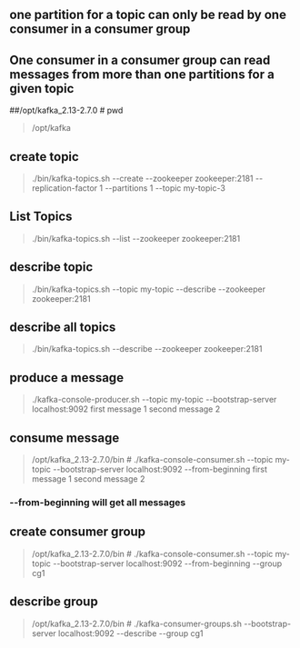 
## one partition for a topic can only be read by one consumer in a consumer group

## One consumer in a consumer group can read messages from more than one partitions for a given topic  

##/opt/kafka_2.13-2.7.0 # pwd
  > /opt/kafka

## create topic
> ./bin/kafka-topics.sh --create --zookeeper zookeeper:2181 --replication-factor 1 --partitions 1 --topic my-topic-3

## List Topics
> ./bin/kafka-topics.sh --list --zookeeper zookeeper:2181

## describe topic
> ./bin/kafka-topics.sh --topic my-topic --describe --zookeeper zookeeper:2181

## describe all topics
> ./bin/kafka-topics.sh --describe --zookeeper zookeeper:2181

## produce a message
> ./kafka-console-producer.sh --topic my-topic --bootstrap-server localhost:9092 
  >first message 1
  >second message 2

## consume message
> /opt/kafka_2.13-2.7.0/bin # ./kafka-console-consumer.sh --topic my-topic --bootstrap-server localhost:9092 --from-beginning
>first message 1
>second message 2
### --from-beginning will get all messages

## create consumer group
> /opt/kafka_2.13-2.7.0/bin # ./kafka-console-consumer.sh --topic my-topic --bootstrap-server localhost:9092 --from-beginning --group cg1

## describe group 
> /opt/kafka_2.13-2.7.0/bin # ./kafka-consumer-groups.sh --bootstrap-server localhost:9092 --describe --group cg1

